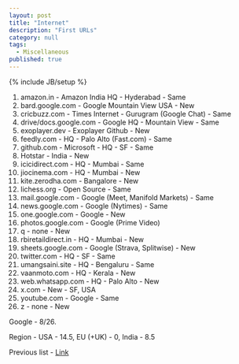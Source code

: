 ```yaml
---
layout: post
title: "Internet"
description: "First URLs"
category: null
tags: 
  - Miscellaneous
published: true
---
```

 
{% include JB/setup %}

1. amazon.in - Amazon India HQ - Hyderabad - Same
2. bard.google.com - Google Mountain View USA - New
3. cricbuzz.com - Times Internet - Gurugram (Google Chat) - Same
4. drive/docs.google.com - Google HQ - Mountain View - Same
5. exoplayer.dev - Exoplayer Github - New
6. feedly.com - HQ - Palo Alto (Fast.com) - Same
7. github.com - Microsoft - HQ - SF - Same
8. Hotstar - India - New
9. icicidirect.com - HQ - Mumbai - Same
10. jiocinema.com - HQ - Mumbai - New
11. kite.zerodha.com - Bangalore - New
12. lichess.org - Open Source - Same
13. mail.google.com - Google (Meet, Manifold Markets) - Same
14. news.google.com - Google (Nytimes) - Same
15. one.google.com - Google - New
16. photos.google.com - Google (Prime Video)
17. q - none - New
18. rbiretaildirect.in - HQ - Mumbai - New
19. sheets.google.com - Google (Strava, Splitwise) - New
20. twitter.com - HQ - SF - Same
21. umangsaini.site  - HQ - Bengaluru - Same
22. vaanmoto.com - HQ - Kerala - New
23. web.whatsapp.com - HQ - Palo Alto - New
24. x.com - New - SF, USA
25. youtube.com - Google - Same
26. z - none - New


Google - 8/26.

Region - USA - 14.5, EU (+UK) - 0, India - 8.5

Previous list - [Link](https://umangsaini.site/2020/02/url/)

